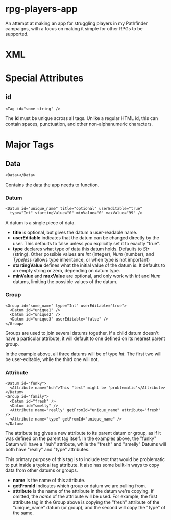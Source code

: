 # rpg-players-app
An attempt at making an app for struggling players in my Pathfinder campaigns, with a focus on making it simple for other RPGs to be supported.

# XML

# Special Attributes

## id
    <Tag id="some string" />
The **id** must be unique across all tags. Unlike a regular HTML id, this can contain spaces, punctuation, and other non-alphanumeric characters.


# Major Tags

## Data
    <Data></Data>
Contains the data the app needs to function.

### Datum
    <Datum id="unique_name" title="optional" userEditable="true"
      type="Int" startingValue="0" minValue="0" maxValue="99" />
A datum is a single piece of data.
- **title** is optional, but gives the datum a user-readable name.
- **userEditable** indicates that the datum can be changed directly by the user. This defaults to false unless you explicitly set it to exactly "true".
- **type** declares what type of data this datum holds. Defaults to *Str* (string). Other possible values are *Int* (integer), *Num* (number), and *Typeless* (allows type inheritance, or when type is not important)
- **startingValue** defines what the initial value of the datum is. It defaults to an empty string or zero, depending on datum type.
- **minValue** and **maxValue** are optional, and only work with *Int* and *Num* datums, limiting the possible values of the datum. 

### Group
    <Group id="some_name" type="Int" userEditable="true">
      <Datum id="unique1" />
      <Datum id="unique2" />
      <Datum id="unique3" userEditable="false" />
    </Group>

Groups are used to join several datums together. If a child datum doesn't have a particular attribute, it will default to one defined on its nearest parent group.

In the example above, all three datums will be of type *Int*. The first two will be user-editable, while the third one will not.

### Attribute
    <Datum id="funky">
      <Attribute name="huh">This "text" might be 'problematic'</Attribute>
    </Datum>
    <Group id="family">
      <Datum id="fresh" />
      <Datum id="smelly" />
      <Attribute name="really" getFromId="unique_name" attribute="fresh" />
      <Attribute name="type" getFromId="unique_name" />
    </Datum>

The attribute tag gives a new attribute to its parent datum or group, as if it was defined on the parent tag itself. In the examples above, the "funky" Datum will have a "huh" attribute, while the "fresh" and "smelly" Datums will both have "really" and "type" attributes.

This primary purpose of this tag is to include text that would be problematic to put inside a typical tag attribute. It also has some built-in ways to copy data from other datums or groups.

- **name** is the name of this attribute.
- **getFromId** indicates which group or datum we are pulling from.
- **attribute** is the name of the attribute in the datum we're copying. If omitted, the *name* of the attribute will be used. For example, the first attribute tag in the Group above is copying the "fresh" attribute of the "unique_name" datum (or group), and the second will copy the "type" of the same.


    
